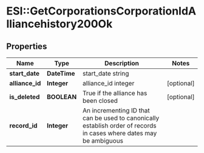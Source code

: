 # ESI::GetCorporationsCorporationIdAlliancehistory200Ok

## Properties
Name | Type | Description | Notes
------------ | ------------- | ------------- | -------------
**start_date** | **DateTime** | start_date string | 
**alliance_id** | **Integer** | alliance_id integer | [optional] 
**is_deleted** | **BOOLEAN** | True if the alliance has been closed | [optional] 
**record_id** | **Integer** | An incrementing ID that can be used to canonically establish order of records in cases where dates may be ambiguous | 


